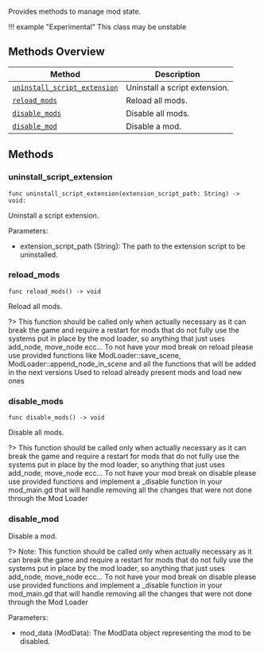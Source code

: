 
Provides methods to manage mod state.

!!! example "Experimental"
    This class may be unstable


## Methods Overview
| Method                                                      | Description                   |
|-------------------------------------------------------------|-------------------------------|
| [`uninstall_script_extension`](#uninstall_script_extension) | Uninstall a script extension. |
| [`reload_mods`](#reload_mods)                               | Reload all mods.              |
| [`disable_mods`](#disable_mods)                             | Disable all mods.             |
| [`disable_mod`](#disable_mod)                               | Disable a mod.                |

## Methods
### uninstall_script_extension
```gdscript
func uninstall_script_extension(extension_script_path: String) -> void:
```
Uninstall a script extension.

Parameters:
- extension_script_path (String): The path to the extension script to be uninstalled.


### reload_mods
```gdscript
func reload_mods() -> void
```
Reload all mods.

?> This function should be called only when actually necessary as it can break the game and require a restart for mods that do not fully use the systems put in place by the mod loader, so anything that just uses add_node, move_node ecc... To not have your mod break on reload please use provided functions like ModLoader::save_scene, ModLoader::append_node_in_scene and all the functions that will be added in the next versions Used to reload already present mods and load new ones


### disable_mods
```gdscript
func disable_mods() -> void
```
Disable all mods.

?> This function should be called only when actually necessary as it can break the game and require a restart for mods that do not fully use the systems put in place by the mod loader, so anything that just uses add_node, move_node ecc... To not have your mod break on disable please use provided functions and implement a _disable function in your mod_main.gd that will handle removing all the changes that were not done through the Mod Loader


### disable_mod
Disable a mod.

?> Note: This function should be called only when actually necessary as it can break the game and require a restart for mods that do not fully use the systems put in place by the mod loader, so anything that just uses add_node, move_node ecc... To not have your mod break on disable please use provided functions and implement a _disable function in your mod_main.gd that will handle removing all the changes that were not done through the Mod Loader

Parameters:
- mod_data (ModData): The ModData object representing the mod to be disabled.